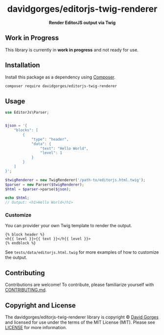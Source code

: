 <h1 align="center">davidgorges/editorjs-twig-renderer</h1>

<p align="center">
    <strong>Render EditorJS output via Twig</strong>
</p>

<!--
TODO: Make sure the following URLs are correct and working for your project.
      Then, remove these comments to display the badges, giving users a quick
      overview of your package.

<p align="center">
    <a href="https://github.com/davidgorges/editorjstwigrenderer"><img src="https://img.shields.io/badge/source-davidgorges/editorjs--twig--renderer-blue.svg?style=flat-square" alt="Source Code"></a>
    <a href="https://packagist.org/packages/davidgorges/editorjs-twig-renderer"><img src="https://img.shields.io/packagist/v/davidgorges/editorjs-twig-renderer.svg?style=flat-square&label=release" alt="Download Package"></a>
    <a href="https://php.net"><img src="https://img.shields.io/packagist/php-v/davidgorges/editorjs-twig-renderer.svg?style=flat-square&colorB=%238892BF" alt="PHP Programming Language"></a>
    <a href="https://github.com/davidgorges/editorjstwigrenderer/blob/main/LICENSE"><img src="https://img.shields.io/packagist/l/davidgorges/editorjs-twig-renderer.svg?style=flat-square&colorB=darkcyan" alt="Read License"></a>
    <a href="https://github.com/davidgorges/editorjstwigrenderer/actions/workflows/continuous-integration.yml"><img src="https://img.shields.io/github/workflow/status/davidgorges/editorjstwigrenderer/build/main?style=flat-square&logo=github" alt="Build Status"></a>
    <a href="https://codecov.io/gh/davidgorges/editorjstwigrenderer"><img src="https://img.shields.io/codecov/c/gh/davidgorges/editorjstwigrenderer?label=codecov&logo=codecov&style=flat-square" alt="Codecov Code Coverage"></a>
    <a href="https://shepherd.dev/github/davidgorges/editorjstwigrenderer"><img src="https://img.shields.io/endpoint?style=flat-square&url=https%3A%2F%2Fshepherd.dev%2Fgithub%2Fdavidgorges%2Feditorjstwigrenderer%2Fcoverage" alt="Psalm Type Coverage"></a>
</p>
-->


## Work in Progress

This library is currently in **work in progress** and not ready for use.


## Installation

Install this package as a dependency using [Composer](https://getcomposer.org).

``` bash
composer require davidgorges/editorjs-twig-renderer
```

## Usage



``` php
use EditorJs\Parser;


$json = '{
    "blocks": [
        {
            "type": "header",
            "data": {
                "text": "Hello World",
                "level": 1
            }
        }
    ]
}';

$twigRenderer = new TwigRenderer('/path-to/editorjs.html.twig');
$parser = new Parser($twigRenderer);
$html = $parser->parse($json);

echo $html;
// Output: <h1>Hello World</h1>

```

### Customize
You can provider your own Twig template to render the output.
``` twig
{% block header %}
<h{{ level }}>{{ text }}</h{{ level }}>
{% endblock %}
```

See `tests/data/editorjs.html.twig` for more examples of how to customize the output.


## Contributing

Contributions are welcome! To contribute, please familiarize yourself with
[CONTRIBUTING.md](CONTRIBUTING.md).







## Copyright and License

The davidgorges/editorjs-twig-renderer library is copyright © [David Gorges](https://www.dekkode.com)
and licensed for use under the terms of the
MIT License (MIT). Please see [LICENSE](LICENSE) for more information.


